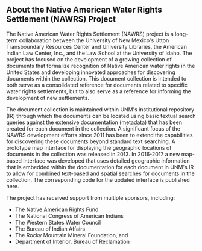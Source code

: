 ## About the Native American Water Rights Settlement (NAWRS) Project ##

The Native American Water Rights Settlement (NAWRS) project is a long-term collaboration between the University of New Mexico's Utton Transboundary Resources Center and University Libraries, the American Indian Law Center, Inc., and the Law School at the University of Idaho. The project has focused on the development of a growing collection of documents that formalize recognition of Native American water rights in the United States and developing innovated approaches for discovering documents within the collection. This document collection is intended to both serve as a consolidated reference for documents related to specific water rights settlements, but to also serve as a reference for informing the development of new settlements.

The document collection is maintained within UNM's institutional repository (IR) through which the documents can be located using basic textual search queries against the extensive documentation (metadata) that has been created for each document in the collection. A significant focus of the NAWRS development efforts since 2011 has been to extend the capabilities for discovering these documents beyond standard text searching. A prototype map interface for displaying the geographic locations of documents in the collection was released in 2013. In 2016-2017 a new map-based interface was developed that uses detailed geographic information that is embedded within the documentation for each document in UNM's IR to allow for combined text-based and spatial searches for documents in the collection. The corresponding code for the updated interface is published here.

The project has received support from multiple sponsors, including:

* The Native American Rights Fund
* The National Congress of American Indians
* The Western States Water Council
* The Bureau of Indian Affairs
* The Rocky Mountain Mineral Foundation, and
* Department of Interior, Bureau of Reclamation

